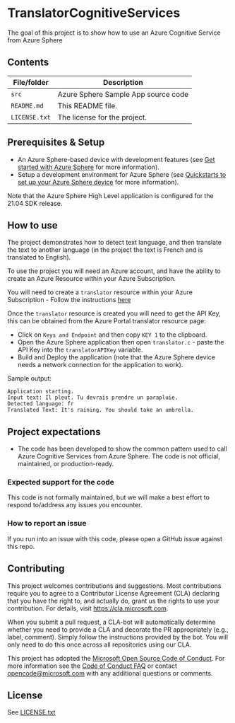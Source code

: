 # TranslatorCognitiveServices

The goal of this project is to show how to use an Azure Cognitive Service from Azure Sphere

## Contents

| File/folder | Description |
|-------------|-------------|
| `src`       | Azure Sphere Sample App source code |
| `README.md` | This README file. |
| `LICENSE.txt`   | The license for the project. |

## Prerequisites & Setup

- An Azure Sphere-based device with development features (see [Get started with Azure Sphere](https://azure.microsoft.com/en-us/services/azure-sphere/get-started/) for more information).
- Setup a development environment for Azure Sphere (see [Quickstarts to set up your Azure Sphere device](https://docs.microsoft.com/en-us/azure-sphere/install/overview) for more information).

Note that the Azure Sphere High Level application is configured for the 21.04 SDK release.

## How to use

The project demonstrates how to detect text language, and then translate the text to another language (in the project the text is French and is translated to English).

To use the project you will need an Azure account, and have the ability to create an Azure Resource within your Azure Subscription.

You will need to create a `translator` resource within your Azure Subscription - Follow the instructions [here](https://docs.microsoft.com/azure/cognitive-services/Translator/translator-how-to-signup)

Once the `translator` resource is created you will need to get the API Key, this can be obtained from the Azure Portal translator resource page: 

* Click on `Keys and Endpoint` and then copy  `KEY 1` to the clipboard. 
* Open the Azure Sphere application then open `translator.c` - paste the API Key into the `translatorAPIKey` variable.
* Build and Deploy the application (note that the Azure Sphere device needs a network connection for the application to work).

Sample output:

```dos
Application starting.
Input text: Il pleut. Tu devrais prendre un parapluie.
Detected language: fr
Translated Text: It's raining. You should take an umbrella.
```


## Project expectations

* The code has been developed to show the common pattern used to call Azure Cognitive Services from Azure Sphere. The code is not official, maintained, or production-ready.

### Expected support for the code

This code is not formally maintained, but we will make a best effort to respond to/address any issues you encounter.

### How to report an issue

If you run into an issue with this code, please open a GitHub issue against this repo.

## Contributing

This project welcomes contributions and suggestions. Most contributions require you to
agree to a Contributor License Agreement (CLA) declaring that you have the right to,
and actually do, grant us the rights to use your contribution. For details, visit
https://cla.microsoft.com.

When you submit a pull request, a CLA-bot will automatically determine whether you need
to provide a CLA and decorate the PR appropriately (e.g., label, comment). Simply follow the
instructions provided by the bot. You will only need to do this once across all repositories using our CLA.

This project has adopted the [Microsoft Open Source Code of Conduct](https://opensource.microsoft.com/codeofconduct/).
For more information see the [Code of Conduct FAQ](https://opensource.microsoft.com/codeofconduct/faq/)
or contact [opencode@microsoft.com](mailto:opencode@microsoft.com) with any additional questions or comments.

## License

See [LICENSE.txt](./LICENSE.txt)
